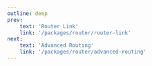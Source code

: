 ```yaml
---
outline: deep
prev:
    text: 'Router Link'
    link: '/packages/router/router-link'
next:
    text: 'Advanced Routing'
    link: '/packages/router/advanced-routing'
---
```


<!-- @format -->
